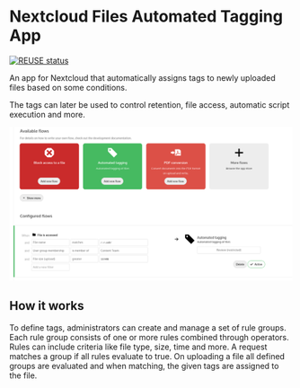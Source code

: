 # Nextcloud Files Automated Tagging App

[![REUSE status](https://api.reuse.software/badge/github.com/nextcloud/files_automatedtagging)](https://api.reuse.software/info/github.com/nextcloud/files_automatedtagging)

An app for Nextcloud that automatically assigns tags to newly uploaded files based on some conditions.

The tags can later be used to control retention, file access, automatic script execution and more.

![screenshot](docs/screenshot.png)

## How it works
To define tags, administrators can create and manage a set of rule groups. Each rule group consists of one or more rules combined through operators. Rules can include criteria like file type, size, time and more. A request matches a group if all rules evaluate to true. On uploading a file all defined groups are evaluated and when matching, the given tags are assigned to the file.
